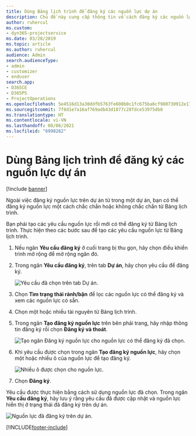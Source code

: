 ```yaml
---
title: Dùng Bảng lịch trình để đăng ký các nguồn lực dự án
description: Chủ đề này cung cấp thông tin về cách đăng ký các nguồn lực.
author: ruhercul
ms.custom:
- dyn365-projectservice
ms.date: 03/28/2019
ms.topic: article
ms.author: ruhercul
audience: Admin
search.audienceType:
- admin
- customizer
- enduser
search.app:
- D365CE
- D365PS
- ProjectOperations
ms.openlocfilehash: 5e4516d13a30ddfb5763fe600b0c1fc675ba6cf980730912e1795cc3d6f4991f
ms.sourcegitcommit: 7f8d1e7a16af769adb43d1877c28fdce53975db8
ms.translationtype: HT
ms.contentlocale: vi-VN
ms.lasthandoff: 08/06/2021
ms.locfileid: "6998262"
---
```

# <a name="use-the-schedule-board-to-book-project-resources"></a>Dùng Bảng lịch trình để đăng ký các nguồn lực dự án

[!include [banner](../includes/psa-now-project-operations.md)]

Ngoài việc đăng ký nguồn lực trên dự án từ trong một dự án, bạn có thể đăng ký nguồn lực một cách chắc chắn hoặc không chắc chắn từ Bảng lịch trình.

Bạn phải tạo các yêu cầu nguồn lực rồi mới có thể đăng ký từ Bảng lịch trình. Thực hiện theo các bước sau để tạo các yêu cầu nguồn lực từ Bảng lịch trình.

1. Nếu ngăn **Yêu cầu đăng ký** ở cuối trang bị thu gọn, hãy chọn điều khiển trình mở rộng để mở rộng ngăn đó.
2. Trong ngăn **Yêu cầu đăng ký**, trên tab **Dự án**, hãy chọn yêu cầu để đăng ký.

    ![Yêu cầu đã chọn trên tab Dự án.](media/Resource-Management-image73.png)

3. Chọn **Tìm trạng thái rảnh/bận** để lọc các nguồn lực có thể đăng ký và xem các nguồn lực có sẵn. 
4. Chọn một hoặc nhiều tài nguyên từ Bảng lịch trình. 
5. Trong ngăn **Tạo đăng ký nguồn lực** trên bên phải trang, hãy nhập thông tin đăng ký rồi chọn **Đăng ký và thoát**.

    ![Tạo ngăn Đăng ký nguồn lực cho nguồn lực có thể đăng ký đã chọn.](media/Resource-Management-image74.png)

6. Khi yêu cầu được chọn trong ngăn **Tạo đăng ký nguồn lực**, hãy chọn một hoặc nhiều ô của nguồn lực để tạo đăng ký.

    ![Nhiều ô được chọn cho nguồn lực.](media/Resource-Management-image75.png)

7. Chọn **Đăng ký**.

Yêu cầu được thực hiện bằng cách sử dụng nguồn lực đã chọn. Trong ngăn **Yêu cầu đăng ký**, hãy lưu ý rằng yêu cầu đã được cập nhật và nguồn lực hiển thị ở trạng thái đã đăng ký trên dự án.

![Nguồn lực đã đăng ký trên dự án.](media/Resource-Management-image76.png)


[!INCLUDE[footer-include](../includes/footer-banner.md)]